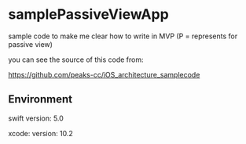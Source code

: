 # samplePassiveViewApp

sample code to make me clear how to write in MVP (P = represents for passive view)

you can see the source of this code from: 

https://github.com/peaks-cc/iOS_architecture_samplecode

## Environment

swift version: 5.0

xcode: version: 10.2

